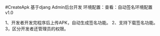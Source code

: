 #CreateApk
基于djang Admin后台开发
环境配置：查看：自动签名环境配置 v1.0

1、开发者开发完程序后上传APK，自动生成签名功能。 
2、支持下载签名功能。
3，区分开发者还管理员的权限。

